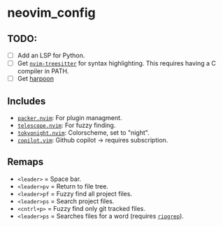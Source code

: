 # neovim_config

## TODO:
- [ ] Add an LSP for Python.
- [ ] Get [`nvim-treesitter`](https://github.com/nvim-treesitter/nvim-treesitter) for syntax highlighting. This requires having a C compiler in PATH.
- [ ] Get [harpoon](https://github.com/ThePrimeagen/harpoon)

## Includes
* [`packer.nvim`](https://github.com/wbthomason/packer.nvim): For plugin managment.
* [`telescope.nvim`](https://github.com/nvim-telescope/telescope.nvim): For fuzzy finding.
* [`tokyonight.nvim`](https://github.com/folke/tokyonight.nvim): Colorscheme, set to "night".
* [`copilot.vim`](https://github.com/github/copilot.vim): Github copilot -> requires subscription.

## Remaps
* `<leader>` = Space bar.
* `<leader>pv` = Return to file tree.
* `<leader>pf` = Fuzzy find all project files.
* `<leader>ps` = Search project files.
* `<cntrl+p>` = Fuzzy find only git tracked files.
* `<leader>ps` = Searches files for a word (requires [`ripgrep`](https://github.com/BurntSushi/ripgrep)).
